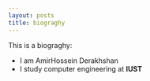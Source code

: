 ```yaml
---
layout: posts
title: biograghy
---
```


This is a biograghy:
- I am AmirHossein Derakhshan
- I study computer engineering at **IUST**

